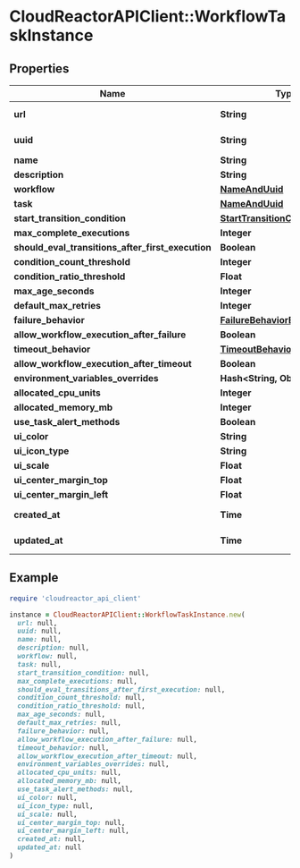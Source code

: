 # CloudReactorAPIClient::WorkflowTaskInstance

## Properties

| Name | Type | Description | Notes |
| ---- | ---- | ----------- | ----- |
| **url** | **String** |  | [optional][readonly] |
| **uuid** | **String** |  | [optional][readonly] |
| **name** | **String** |  |  |
| **description** | **String** |  | [optional] |
| **workflow** | [**NameAndUuid**](NameAndUuid.md) |  |  |
| **task** | [**NameAndUuid**](NameAndUuid.md) |  |  |
| **start_transition_condition** | [**StartTransitionConditionEnum**](StartTransitionConditionEnum.md) |  | [optional] |
| **max_complete_executions** | **Integer** |  | [optional] |
| **should_eval_transitions_after_first_execution** | **Boolean** |  | [optional] |
| **condition_count_threshold** | **Integer** |  | [optional] |
| **condition_ratio_threshold** | **Float** |  | [optional] |
| **max_age_seconds** | **Integer** |  | [optional] |
| **default_max_retries** | **Integer** |  | [optional] |
| **failure_behavior** | [**FailureBehaviorEnum**](FailureBehaviorEnum.md) |  | [optional] |
| **allow_workflow_execution_after_failure** | **Boolean** |  | [optional] |
| **timeout_behavior** | [**TimeoutBehaviorEnum**](TimeoutBehaviorEnum.md) |  | [optional] |
| **allow_workflow_execution_after_timeout** | **Boolean** |  | [optional] |
| **environment_variables_overrides** | **Hash&lt;String, Object&gt;** |  | [optional] |
| **allocated_cpu_units** | **Integer** |  | [optional] |
| **allocated_memory_mb** | **Integer** |  | [optional] |
| **use_task_alert_methods** | **Boolean** |  | [optional] |
| **ui_color** | **String** |  | [optional] |
| **ui_icon_type** | **String** |  | [optional] |
| **ui_scale** | **Float** |  | [optional] |
| **ui_center_margin_top** | **Float** |  | [optional] |
| **ui_center_margin_left** | **Float** |  | [optional] |
| **created_at** | **Time** |  | [optional][readonly] |
| **updated_at** | **Time** |  | [optional][readonly] |

## Example

```ruby
require 'cloudreactor_api_client'

instance = CloudReactorAPIClient::WorkflowTaskInstance.new(
  url: null,
  uuid: null,
  name: null,
  description: null,
  workflow: null,
  task: null,
  start_transition_condition: null,
  max_complete_executions: null,
  should_eval_transitions_after_first_execution: null,
  condition_count_threshold: null,
  condition_ratio_threshold: null,
  max_age_seconds: null,
  default_max_retries: null,
  failure_behavior: null,
  allow_workflow_execution_after_failure: null,
  timeout_behavior: null,
  allow_workflow_execution_after_timeout: null,
  environment_variables_overrides: null,
  allocated_cpu_units: null,
  allocated_memory_mb: null,
  use_task_alert_methods: null,
  ui_color: null,
  ui_icon_type: null,
  ui_scale: null,
  ui_center_margin_top: null,
  ui_center_margin_left: null,
  created_at: null,
  updated_at: null
)
```

